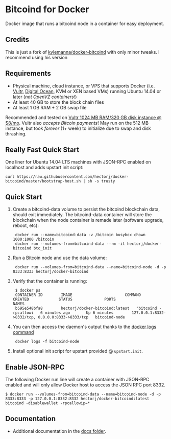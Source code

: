 Bitcoind for Docker
===================

Docker image that runs a bitcoind node in a container for easy deployment.

Credits
-------

This is just a fork of [kylemanna/docker-bitcoind](https://github.com/kylemanna/docker-bitcoind) with only minor tweaks. I recommend using his version

Requirements
------------

* Physical machine, cloud instance, or VPS that supports Docker (i.e. [Vultr](http://bit.ly/vultrbitcoind), [Digital Ocean](https://bit.ly/dobitcoind), KVM or XEN based VMs) running Ubuntu 14.04 or later (*not OpenVZ containers!*)
* At least 40 GB to store the block chain files
* At least 1 GB RAM + 2 GB swap file

Recommended and tested on [Vultr 1024 MB RAM/320 GB disk instance @ $8/mo](http://bit.ly/vultrbitcoind).  Vultr also *accepts Bitcoin payments*!  May run on the 512 MB instance, but took *forever* (1+ week) to initialize due to swap and disk thrashing.


Really Fast Quick Start
-----------------------

One liner for Ubuntu 14.04 LTS machines with JSON-RPC enabled on localhost and adds upstart init script:

    curl https://raw.githubusercontent.com/hectorj/docker-bitcoind/master/bootstrap-host.sh | sh -s trusty


Quick Start
-----------

1. Create a bitcoind-data volume to persist the bitcoind blockchain data, should exit immediately.  The bitcoind-data container will store the blockchain when the node container is remade later (software upgrade, reboot, etc):

        docker run --name=bitcoind-data -v /bitcoin busybox chown 1000:1000 /bitcoin
        docker run --volumes-from=bitcoind-data --rm -it hectorj/docker-bitcoind btc_init

2. Run a Bitcoin node and use the data volume:

        docker run --volumes-from=bitcoind-data --name=bitcoind-node -d -p 8333:8333 hectorj/docker-bitcoind

3. Verify that the container is running:

        $ docker ps
        CONTAINER ID        IMAGE                       COMMAND                CREATED             STATUS              PORTS                                              NAMES
        b595e548bfa8        hectorj/docker-bitcoind:latest   "bitcoind -rpcallowi   6 minutes ago       Up 6 minutes        127.0.0.1:8332->8332/tcp, 0.0.0.0:8333->8333/tcp   bitcoind-node

4. You can then access the daemon's output thanks to the [docker logs command]( https://docs.docker.com/reference/commandline/cli/#logs)

        docker logs -f bitcoind-node

5. Install optional init script for upstart provided @ `upstart.init`.

Enable JSON-RPC
---------------

The following Docker run line will create a container with JSON-RPC enabled and will only allow Docker host to access the JSON RPC port 8332.

    $ docker run --volumes-from=bitcoind-data --name=bitcoind-node -d -p 8333:8333 -p 127.0.0.1:8332:8332 hectorj/docker-bitcoind:latest bitcoind -disablewallet -rpcallowip=*


Documentation
-------------

* Additional documentation in the [docs folder](docs).
